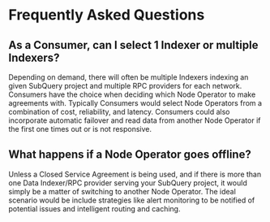 # Frequently Asked Questions

## As a Consumer, can I select 1 Indexer or multiple Indexers?

Depending on demand, there will often be multiple Indexers indexing an given SubQuery project and multiple RPC providers for each network. Consumers have the choice when deciding which Node Operator to make agreements with. Typically Consumers would select Node Operators from a combination of cost, reliability, and latency. Consumers could also incorporate automatic failover and read data from another Node Operator if the first one times out or is not responsive.

## What happens if a Node Operator goes offline?

Unless a Closed Service Agreement is being used, and if there is more than one Data Indexer/RPC provider serving your SubQuery project, it would simply be a matter of switching to another Node Operator. The ideal scenario would be include strategies like alert monitoring to be notified of potential issues and intelligent routing and caching.
